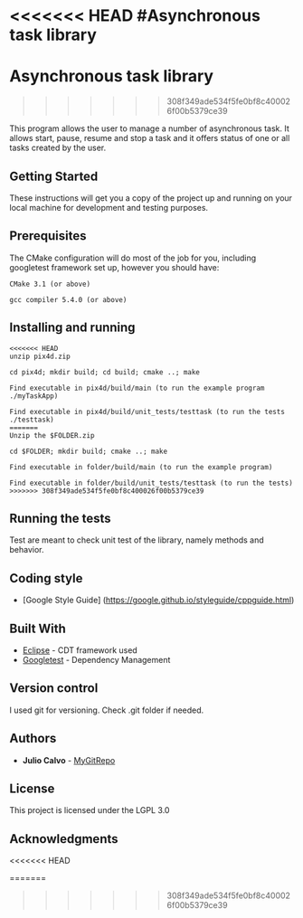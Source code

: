 <<<<<<< HEAD
#Asynchronous task library
=======
# Asynchronous task library
>>>>>>> 308f349ade534f5fe0bf8c400026f00b5379ce39

This program allows the user to manage a number of asynchronous task. It allows start, pause, resume and stop a task and it offers status of one or all tasks created by the user.

## Getting Started

These instructions will get you a copy of the project up and running on your local machine for development and testing purposes.

## Prerequisites

The CMake configuration will do most of the job for you, including googletest framework set up, however you should have:

```
CMake 3.1 (or above)
```
```
gcc compiler 5.4.0 (or above)
```

## Installing and running

```
<<<<<<< HEAD
unzip pix4d.zip
```
```
cd pix4d; mkdir build; cd build; cmake ..; make
```
```
Find executable in pix4d/build/main (to run the example program ./myTaskApp)
```
```
Find executable in pix4d/build/unit_tests/testtask (to run the tests ./testtask)
=======
Unzip the $FOLDER.zip
```
```
cd $FOLDER; mkdir build; cmake ..; make
```
```
Find executable in folder/build/main (to run the example program)
```
```
Find executable in folder/build/unit_tests/testtask (to run the tests)
>>>>>>> 308f349ade534f5fe0bf8c400026f00b5379ce39
```

## Running the tests

Test are meant to check unit test of the library, namely methods and behavior.


## Coding style

* [Google Style Guide] (https://google.github.io/styleguide/cppguide.html)


## Built With

* [Eclipse](https://www.eclipse.org/cdt/) - CDT framework used
* [Googletest](https://github.com/google/googletest) - Dependency Management

## Version control

I used git for versioning. Check .git folder if needed.

## Authors

* **Julio Calvo** - [MyGitRepo](https://github.com/JulesDoc)

## License

This project is licensed under the LGPL 3.0

## Acknowledgments
<<<<<<< HEAD

=======
>>>>>>> 308f349ade534f5fe0bf8c400026f00b5379ce39

